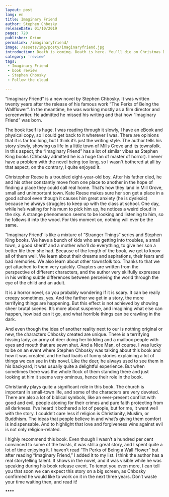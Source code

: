 ```yaml
---
layout: post
lang: en
title: Imaginary Friend  
author: Stephen Chbosky
releaseDate: 01/10/2019
pages: 720
publisher: Orion
permalink: /imaginaryfriend/
image: /assets/img/posty/imaginaryfriend.jpg
introduction: Death is coming. Death is here. You’ll die on Christmas Day.
category: 'review'
tags:
 - Imaginary Friend
 - book review
 - Stephen Chbosky
 - Follow the cloud

---
```


  “Imaginary Friend” is a new novel by Stephen Chbosky. It was written twenty years after the release of his famous work “The Perks of Being the Wallflower”. In the meantime, he was working mostly as a film director and screenwriter. He admitted he missed his writing and that how “Imaginary Friend” was born.

  The book itself is huge. I was reading through it slowly, I have an eBook and physical copy, so I could get back to it wherever I was. There are opinions that it is far too long, but I think it’s just the writing style. The author tells his story slowly, showing us life in a little town of Mills Grove and its townsfolk. In this aspect, the “Imaginary Friend” has a lot of similar vibes as Stephen King books (Chbosky admitted he is a huge fan of master of horror). I never have a problem with the novel being too long, so I wasn't bothered at all by that aspect, on the contrary, I quite enjoyed it.

  Christopher Reese is a troubled eight-year-old boy. After his father died, he and his other constantly move from one place to another in the hope of finding a place they could call real home. That’s how they land in Mill Grove, small and unimportant town. Kate Reese makes sure her son get a place in a good school even though it causes him great anxiety (he is dyslexic) because he always struggles to keep up with the class at school. One day, while he’s waiting for his mum to pick him up, he notices a weird cloud in the sky. A strange phenomenon seems to be looking and listening to him, so he follows it into the wood. For this moment on, nothing will ever be the same.

  “Imaginary Friend’ is like a mixture of “Stranger Things” series and Stephen King books. We have a bunch of kids who are getting into troubles, a small town, a good sheriff and a mother who’ll do everything, to give her son a better life then she had. Because of the length of the book, we get to know all of them well. We learn about their dreams and aspirations, their fears and bad memories. We also learn about other townsfolk too. Thanks to that we get attached to them very quickly. Chapters are written from the perspective of different characters, and the author very skilfully expresses in his writing subtle differences between perceiving the world through the eye of the child and an adult.

  It is a horror novel, so you probably wondering If it is scary. It can be really creepy sometimes, yes. And the farther we get in a story, the more terrifying things are happening. But this effect is not achieved by showing sheer brutal scenes. It’s more about suspense, and imagining what else can happen, how bad can it go, and what horrible things can be crawling in the dark.  

  And even though the idea of another reality next to our is nothing original or new, the characters Chbosky created are unique. There is a terrifying hissing lady, an army of deer doing her bidding and a mailbox people with eyes and mouth that are sewn shut. And a Nice Man, of course. I was lucky to be on an event where Stephen Chbosky was talking about this book and how it was created, and he had loads of funny stories explaining a lot of things we can see in this novel. Like the deer, he always used to see them in his backyard, it was usually quite a delightful experience. But when sometimes there was the whole flock of them standing there and just looking at him it seems very ominous, hence their role in the book.

  Christianity plays quite a significant role in this book. The church is important in small-town life, and some of the characters are very devoted. There are also a lot of biblical symbols, like an ever-present conflict with good and evil, people atoning for their crimes and pure faith protecting from all darkness. I’ve heard it bothered a lot of people, but for me, it went well with the story. I couldn’t care less if religion is Christianity, Muslim, or Buddhism. The ideas that people believe in and what’s giving them comfort is indispensable. And to highlight that love and forgiveness wins against evil is not only religion-related.

  I highly recommend this book. Even though I wasn’t a hundred per cent convinced to some of the twists, it was still a great story, and I spent quite a lot of time enjoying it. I haven’t read “Th Perks of Being a Wall Flower” but after reading “Imaginary Friend,” I added it to my list. I think the author has a real storytelling talent. It shows in the novel, and it was visible while he was speaking during his book release event. To tempt you even more, I can tell you that soon we can expect this story on a big screen, as Chbosky confirmed he would like to work on it in the next three years. Don’t waste your time waiting then, and read it!

  \*\*\*\*
